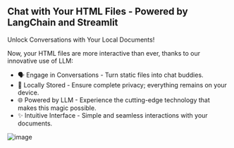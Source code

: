 ## Chat with Your HTML Files - Powered by LangChain and Streamlit

Unlock Conversations with Your Local Documents!

Now, your HTML files are more interactive than ever, thanks to our innovative use of LLM:

- 🗣️ Engage in Conversations - Turn static files into chat buddies.
- 💾 Locally Stored - Ensure complete privacy; everything remains on your device.
- 🌐 Powered by LLM - Experience the cutting-edge technology that makes this magic possible.
- ✨ Intuitive Interface - Simple and seamless interactions with your documents.

![image](https://github.com/marc-cubells/langchain_ask_your_HTMLs/assets/138483812/805fb513-9f36-407e-afab-e20b0e24f027)
